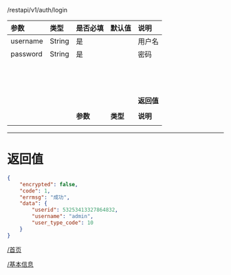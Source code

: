 /restapi/v1/auth/login

| **参数** | **类型** | **是否必填** | **默认值** | **说明** |
| :--- | :--- | :--- | :--- | :--- |
| username | String | 是 |  | 用户名 |
| password | String | 是 |  | 密码 |
|  |  |  |  |  |
|  |  |  |  |  |
|  |  |  |  |  |
|  |  |  |  |  |
|  |  |  |  |  |
|  |  |  |  |  |
|  |  |  |  |  |
|  |  |  |  |  |
|  |  |  |  |  |
|  |  |  |  |  |
|  |  |  |  |  |
|  |  |  |  |  |
|  |  |  |  |  |
|  |  |  |  | **返回值** |
|  |  |  |  |  |
|  |  | **参数** | **类型** | **说明** |
|  |  |  |  |  |

---

# 返回值

```json
{
	"encrypted": false,
	"code": 1,
	"errmsg": "成功",
	"data": {
		"userid": 53253413327864832,
		"username": "admin",
		"user_type_code": 10
	}
}
```

[/首页](/首页)

[/基本信息](/基本信息)

